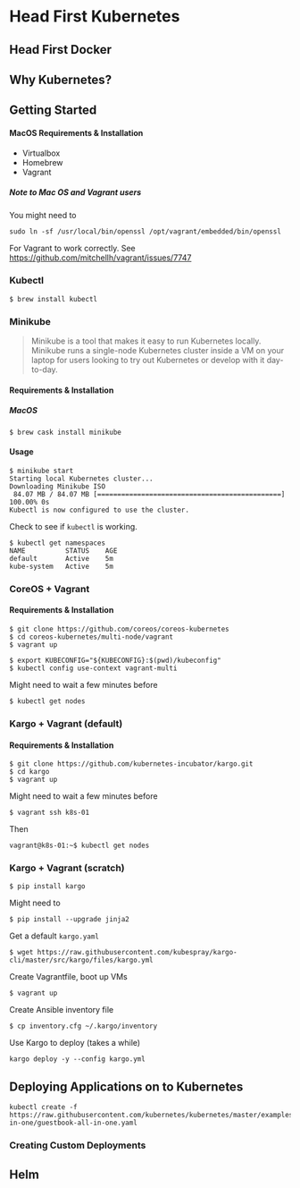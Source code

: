 Head First Kubernetes
====

## Head First Docker

## Why Kubernetes?

## Getting Started

#### MacOS Requirements & Installation

* Virtualbox
* Homebrew
* Vagrant

##### Note to Mac OS and Vagrant users

You might need to 

```
sudo ln -sf /usr/local/bin/openssl /opt/vagrant/embedded/bin/openssl
```

For Vagrant to work correctly. See https://github.com/mitchellh/vagrant/issues/7747

### Kubectl

```
$ brew install kubectl
```


### Minikube

> Minikube is a tool that makes it easy to run Kubernetes locally. Minikube runs a single-node Kubernetes cluster inside a VM on your laptop for users looking to try out Kubernetes or develop with it day-to-day.

#### Requirements & Installation

##### MacOS

```
$ brew cask install minikube
```

#### Usage

```
$ minikube start
Starting local Kubernetes cluster...
Downloading Minikube ISO
 84.07 MB / 84.07 MB [==============================================] 100.00% 0s
Kubectl is now configured to use the cluster.
```

Check to see if `kubectl` is working.

```
$ kubectl get namespaces
NAME          STATUS    AGE
default       Active    5m
kube-system   Active    5m
```

### CoreOS + Vagrant

#### Requirements & Installation

```
$ git clone https://github.com/coreos/coreos-kubernetes
$ cd coreos-kubernetes/multi-node/vagrant
$ vagrant up
```

```
$ export KUBECONFIG="${KUBECONFIG}:$(pwd)/kubeconfig"
$ kubectl config use-context vagrant-multi
```

Might need to wait a few minutes before

```
$ kubectl get nodes
```

### Kargo + Vagrant (default)

#### Requirements & Installation

```
$ git clone https://github.com/kubernetes-incubator/kargo.git
$ cd kargo
$ vagrant up
```

Might need to wait a few minutes before

```
$ vagrant ssh k8s-01
```

Then

```
vagrant@k8s-01:~$ kubectl get nodes
```

### Kargo + Vagrant (scratch)

```
$ pip install kargo
```

Might need to 

```
$ pip install --upgrade jinja2
```

Get a default `kargo.yaml`

```
$ wget https://raw.githubusercontent.com/kubespray/kargo-cli/master/src/kargo/files/kargo.yml
```

Create Vagrantfile, boot up VMs

```
$ vagrant up
```

Create Ansible inventory file

```
$ cp inventory.cfg ~/.kargo/inventory
```

Use Kargo to deploy (takes a while)

```
kargo deploy -y --config kargo.yml
```

## Deploying Applications on to Kubernetes

```
kubectl create -f https://raw.githubusercontent.com/kubernetes/kubernetes/master/examples/guestbook/all-in-one/guestbook-all-in-one.yaml
```

### Creating Custom Deployments



## Helm

